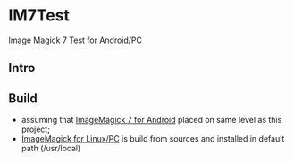 # IM7Test
Image Magick 7 Test for Android/PC

## Intro

## Build
* assuming that [ImageMagick 7 for Android](https://github.com/ayaromenok/Android_ImageMagick7) placed on same level as this project;
* [ImageMagick for Linux/PC](https://github.com/ImageMagick/ImageMagick) is build from sources and installed in default path (/usr/local)
